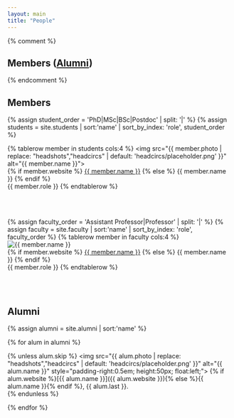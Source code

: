 ```yaml
---
layout: main
title: "People"
---
```


{% comment %}
## Members ([Alumni](/alumni/))
{% endcomment %}
## Members

<style>
  table.four-columns td {
    width: 25%;
    text-align: center;
  }
</style>


<table class="four-columns" width="100%">
{% assign student_order = 'PhD|MSc|BSc|Postdoc' | split: '|' %}
{% assign students = site.students | sort:'name' | sort_by_index: 'role', student_order %}

{% tablerow member in students cols:4 %}
  <img src="{{ member.photo | replace: "headshots","headcircs" | default: 'headcircs/placeholder.png' }}" alt="{{ member.name }}"><br>
  {% if member.website %}
    <a href="{{ member.website }}">{{ member.name }}</a>
  {% else %}
    {{ member.name }}
  {% endif %}
  <br>
  {{ member.role }}
{% endtablerow %}
</table>

<p><br></p>

<table class="four-columns" width="100%">
{% assign faculty_order = 'Assistant Professor|Professor' | split: '|' %}
{% assign faculty = site.faculty | sort:'name' | sort_by_index: 'role', faculty_order %}
{% tablerow member in faculty cols:4 %}
  <img src="{{ member.photo | replace: "headshots","headcircs" | default: 'headcircs/placeholder.png' }}" alt="{{ member.name }}"><br>
  {% if member.website %}
    <a href="{{ member.website }}">{{ member.name }}</a>
  {% else %}
    {{ member.name }}
  {% endif %}
  <br>
  {{ member.role }}
{% endtablerow %}
</table>
<br>



## Alumni

{% assign alumni = site.alumni | sort:'name' %}

{% for alum in alumni %}


{% unless alum.skip %}
  <img src="{{ alum.photo | replace: "headshots","headcircs" | default: 'headcircs/placeholder.png' }}" alt="{{ alum.name }}" style="padding-right:0.5em; height:50px; float:left;">
  {% if alum.website %}[{{ alum.name }}]({{ alum.website }}){% else %}{{ alum.name }}{% endif %}, {{ alum.last }}.
<br style="clear:both" />
{% endunless %}

{% endfor %}


